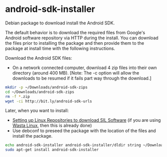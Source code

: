 # android-sdk-installer

Debian package to download install the Android SDK.

The default behavior is to download the required files from Google's Android software repository via HTTP during the install.  You can download the files prior to installing the package and then provide them to the package at install time with the following instructions.

Download the Android SDK files:
* On a network connected computer, download 4 zip files into their own directory (around 400 MB). [Note: The -c option will allow the downloads to be resumed if it fails part way through the download.]
```bash
mkdir -p ~/Downloads/android-sdk-zips
cd ~/Downloads/android-sdk-zips
rm -f *.zip
wget -ci http://bit.ly/android-sdk-urls
```
Later, when you want to install:
* [Setting up Linux Repositories to download SIL Software](https://docs.google.com/document/d/1ARhH2buhP-sgyoagkeR1M8DmraOrtfiwO5Z15ny1QiY/edit?usp=sharing) (if you are using [Wasta Linux](https://sites.google.com/site/wastalinux/), then this is already done)
* Use debconf to preseed the package with the location of the files and install the package.
```bash
echo android-sdk-installer android-sdk-installer/dldir string ~/Downloads/android-sdk-zips | sudo debconf-set-selections
sudo apt-get install android-sdk-installer
```
